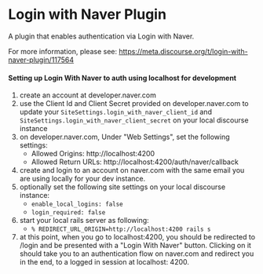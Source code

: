 # Login with Naver Plugin

A plugin that enables authentication via Login with Naver.

For more information, please see: https://meta.discourse.org/t/login-with-naver-plugin/117564

#### Setting up Login With Naver to auth using localhost for development
1. create an account at developer.naver.com
2. use the Client Id and Client Secret provided on developer.naver.com to update your `SiteSettings.login_with_naver_client_id` and `SiteSettings.login_with_naver_client_secret` on your local discourse instance
3. on developer.naver.com, Under "Web Settings", set the following settings:
   - Allowed Origins: http://localhost:4200
   - Allowed Return URLs: http://localhost:4200/auth/naver/callback
4. create and login to an account on naver.com with the same email you are using locally for your dev instance.
5. optionally set the following site settings on your local discourse instance:
   - `enable_local_logins: false`
   - `login_required: false`
6. start your local rails server as following:
   - ```% REDIRECT_URL_ORIGIN=http://localhost:4200 rails s```
7. at this point, when you go to localhost:4200, you should be redirected to /login and be presented with a "Login With Naver" button. Clicking on it should 
take you to an authentication flow on naver.com and redirect you in the end, to a logged in session at localhost: 4200.



